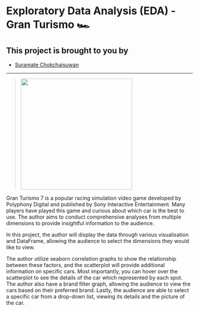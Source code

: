 # Exploratory Data Analysis (EDA) - Gran Turismo 🏎️
## This project is brought to you by 
* [Suramate Chokchaisuwan](https://github.com/sc-matthew)
---

> <img src="https://wallpaperaccess.com/full/4602804.jpg" weight="500" height="300">

Gran Turismo 7 is a popular racing simulation video game developed by Polyphony Digital and published by Sony Interactive Entertainment. Many players have played this game and curious about which car is the best to use. The author aims to conduct comprehensive analyses from multiple dimensions to provide insightful information to the audience.

In this project, the author will display the data through various visualisation and DataFrame, allowing the audience to select the dimensions they would like to view. 
    
The author utilize seaborn correlation graphs to show the relationship between these factors, and the scatterplot will provide additional information on specific cars. Most importantly, you can hover over the scatterplot to see the details of the car which represented by each spot. The author also have a brand filter graph, allowing the audience to view the cars based on their preferred brand. Lastly, the audience are able to select a specific car from a drop-down list, viewing its details and the picture of the car.
